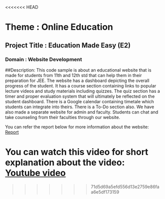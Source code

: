 <<<<<<< HEAD
# Theme : Online Education

## Project Title : Education Made Easy (E2)
### Domain : Website Development

##Description:
This code sample is about an educational website that is made for students from 11th and 12th std that can help them in their preparation for JEE. The website has a dashboard depicting the overall progress of the student. It has a course section containing links to popular lecture videos and study materials including quizzes. The quiz section has a timer and proper evaluation system that will ultimately be reflected on the student dashboard. There is a Google calendar containing timetale which students can integrate into theirs. There is a To-Do section also. We have also made a separate website for admin and faculty. Students can chat and take counseling from their faculties through our website.

You can refer the report below for more information about the website: [Report](https://docs.google.com/document/d/1UjCyweoSUYMcqKPKuW0UIjZMdmz8QdM_GDiEm4pYA1s/edit?usp=sharing)

You can watch this video for short explanation about the video: [Youtube video](https://youtu.be/BBGbONOGJHA?t=7)
=======

>>>>>>> 71d5d69a5efd556d13e2759e86faa6e5df173159
